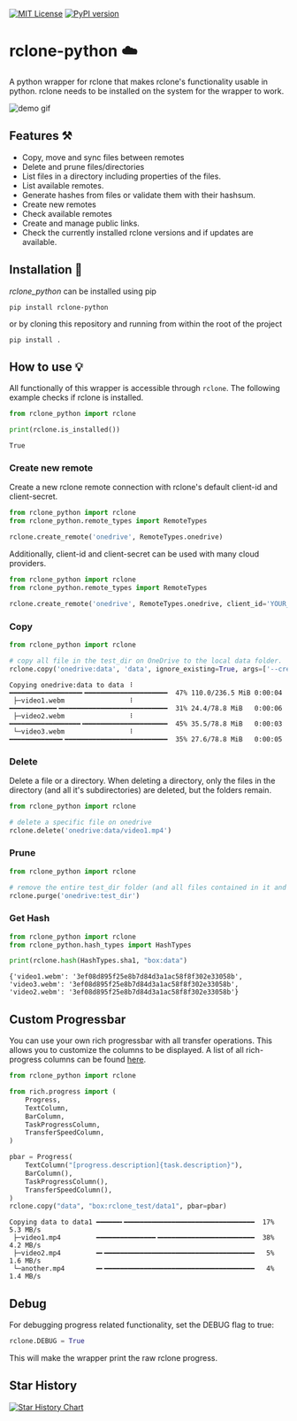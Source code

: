 [![MIT License](https://img.shields.io/badge/License-MIT-green.svg)](https://choosealicense.com/licenses/mit/)
[![PyPI version](https://badge.fury.io/py/rclone-python.svg)](https://badge.fury.io/py/rclone-python)

# rclone-python ☁️

A python wrapper for rclone that makes rclone's functionality usable in python.
rclone needs to be installed on the system for the wrapper to work.

![demo gif](https://raw.githubusercontent.com/Johannes11833/rclone_python/master/demo/demo.gif)

## Features ⚒️

- Copy, move and sync files between remotes
- Delete and prune files/directories
- List files in a directory including properties of the files.
- List available remotes.
- Generate hashes from files or validate them with their hashsum.
- Create new remotes
- Check available remotes
- Create and manage public links.
- Check the currently installed rclone versions and if updates are available.

## Installation 💾

_rclone_python_ can be installed using pip

```shell
pip install rclone-python
```

or by cloning this repository and running from within the root of the project

```shell
pip install .
```

## How to use 💡

All functionally of this wrapper is accessible through `rclone`.
The following example checks if rclone is installed.

```python
from rclone_python import rclone

print(rclone.is_installed())
```

```console
True
```
### Create new remote

Create a new rclone remote connection with rclone's default client-id and client-secret.

```python
from rclone_python import rclone
from rclone_python.remote_types import RemoteTypes

rclone.create_remote('onedrive', RemoteTypes.onedrive)
```

Additionally, client-id and client-secret can be used with many cloud providers.

```python
from rclone_python import rclone
from rclone_python.remote_types import RemoteTypes

rclone.create_remote('onedrive', RemoteTypes.onedrive, client_id='YOUR_CLIENT_ID', client_secret='YOUR_CLIENT_SECRET')
```

### Copy

```python
from rclone_python import rclone

# copy all file in the test_dir on OneDrive to the local data folder.
rclone.copy('onedrive:data', 'data', ignore_existing=True, args=['--create-empty-src-dirs'])
```


```console
Copying onedrive:data to data ⠸ ━━━━━━━━━━━━━━━━━━╸━━━━━━━━━━━━━━━━━━━━━  47% 110.0/236.5 MiB 0:00:04
 ├─video1.webm                ⠸ ━━━━━━━━━━━━╺━━━━━━━━━━━━━━━━━━━━━━━━━━━  31% 24.4/78.8 MiB   0:00:06
 ├─video2.webm                ⠸ ━━━━━━━━━━━━━━━━━━╺━━━━━━━━━━━━━━━━━━━━━  45% 35.5/78.8 MiB   0:00:03
 └─video3.webm                ⠸ ━━━━━━━━━━━━━╸━━━━━━━━━━━━━━━━━━━━━━━━━━  35% 27.6/78.8 MiB   0:00:05
```

### Delete

Delete a file or a directory. When deleting a directory, only the files in the directory (and all it's subdirectories)
are deleted, but the folders remain.

```python
from rclone_python import rclone

# delete a specific file on onedrive
rclone.delete('onedrive:data/video1.mp4')

```

### Prune

```python
from rclone_python import rclone

# remove the entire test_dir folder (and all files contained in it and it's subdirectories) on onedrive
rclone.purge('onedrive:test_dir')
```

### Get Hash
```python
from rclone_python import rclone
from rclone_python.hash_types import HashTypes

print(rclone.hash(HashTypes.sha1, "box:data")
```
```console
{'video1.webm': '3ef08d895f25e8b7d84d3a1ac58f8f302e33058b', 'video3.webm': '3ef08d895f25e8b7d84d3a1ac58f8f302e33058b', 'video2.webm': '3ef08d895f25e8b7d84d3a1ac58f8f302e33058b'}
```

## Custom Progressbar
You can use your own rich progressbar with all transfer operations.
This allows you to customize the columns to be displayed.
A list of all rich-progress columns can be found [here](https://rich.readthedocs.io/en/stable/progress.html#columns).

```python
from rclone_python import rclone

from rich.progress import (
    Progress,
    TextColumn,
    BarColumn,
    TaskProgressColumn,
    TransferSpeedColumn,
)

pbar = Progress(
    TextColumn("[progress.description]{task.description}"),
    BarColumn(),
    TaskProgressColumn(),
    TransferSpeedColumn(),
)
rclone.copy("data", "box:rclone_test/data1", pbar=pbar)
```

```console
Copying data to data1 ━━━━━━╸━━━━━━━━━━━━━━━━━━━━━━━━━━━━━━━━━  17% 5.3 MB/s                                                                                                            
 ├─video1.mp4         ━━━━━━━━━━━━━━━╺━━━━━━━━━━━━━━━━━━━━━━━━  38% 4.2 MB/s                                                                                                            
 ├─video2.mp4         ━╸━━━━━━━━━━━━━━━━━━━━━━━━━━━━━━━━━━━━━━   5% 1.6 MB/s
 └─another.mp4        ━╸━━━━━━━━━━━━━━━━━━━━━━━━━━━━━━━━━━━━━━   4% 1.4 MB/s
```

## Debug
For debugging progress related functionality, set the DEBUG flag to true: 
```python
rclone.DEBUG = True
```
This will make the wrapper print the raw rclone progress. 


## Star History

[![Star History Chart](https://api.star-history.com/svg?repos=Johannes11833/rclone_python&type=Date)](https://star-history.com/#Johannes11833/rclone_python&Date)

